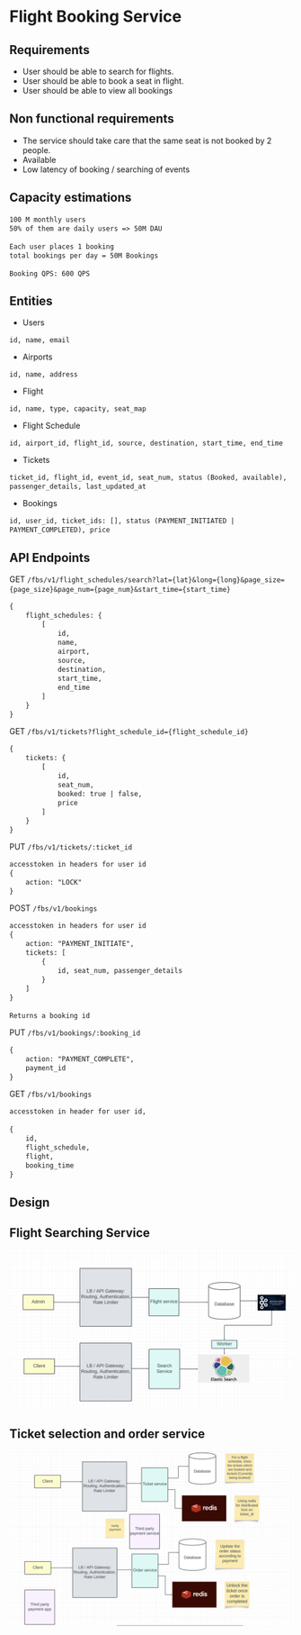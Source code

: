 # Flight Booking Service
## Requirements
- User should be able to search for flights.
- User should be able to book a seat in flight.
- User should be able to view all bookings

## Non functional requirements
- The service should take care that the same seat is not booked by 2 people.
- Available
- Low latency of booking / searching of events

## Capacity estimations
```
100 M monthly users
50% of them are daily users => 50M DAU

Each user places 1 booking
total bookings per day = 50M Bookings

Booking QPS: 600 QPS
```

## Entities
- Users
```
id, name, email
```

- Airports
```
id, name, address
```

- Flight
```
id, name, type, capacity, seat_map
```
- Flight Schedule
```
id, airport_id, flight_id, source, destination, start_time, end_time
```

- Tickets
```
ticket_id, flight_id, event_id, seat_num, status (Booked, available), passenger_details, last_updated_at
```

- Bookings
```
id, user_id, ticket_ids: [], status (PAYMENT_INITIATED | PAYMENT_COMPLETED), price
```

## API Endpoints
GET `/fbs/v1/flight_schedules/search?lat={lat}&long={long}&page_size={page_size}&page_num={page_num}&start_time={start_time}`
```
{
    flight_schedules: {
        [
            id,
            name,
            airport,
            source,
            destination,
            start_time,
            end_time
        ]
    }
}
```

GET `/fbs/v1/tickets?flight_schedule_id={flight_schedule_id}`
```
{
    tickets: {
        [
            id,
            seat_num,
            booked: true | false,
            price
        ]
    }
}
```

PUT `/fbs/v1/tickets/:ticket_id`
```
accesstoken in headers for user id
{
    action: "LOCK"
}
```

POST `/fbs/v1/bookings`
```
accesstoken in headers for user id
{
    action: "PAYMENT_INITIATE",
    tickets: [
        {
            id, seat_num, passenger_details
        }
    ]
}

Returns a booking id
```

PUT `/fbs/v1/bookings/:booking_id`
```
{
    action: "PAYMENT_COMPLETE",
    payment_id
}
```

GET `/fbs/v1/bookings`
```
accesstoken in header for user id,

{
    id,
    flight_schedule,
    flight,
    booking_time
}
```

## Design

## Flight Searching Service
![flight_searching_service](images/flight_searching_service.png)

## Ticket selection and order service
![ticket_selection_and_order_service](images/ticket_selection_and_order_service.png)

